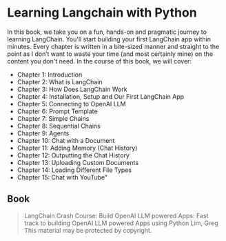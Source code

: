 # Learning Langchain with Python

In this book, we take you on a fun, hands-on and pragmatic journey to learning LangChain. You'll start building your first LangChain app within minutes. Every chapter is written in a bite-sized manner and straight to the point as I don’t want to waste your time (and most certainly mine) on the content you don't need.
In the course of this book, we will cover:
- Chapter 1: Introduction
- Chapter 2: What is LangChain
- Chapter 3: How Does LangChain Work
- Chapter 4: Installation, Setup and Our First LangChain App
- Chapter 5: Connecting to OpenAI LLM
- Chapter 6: Prompt Template
- Chapter 7: Simple Chains
- Chapter 8: Sequential Chains
- Chapter 9: Agents
- Chapter 10: Chat with a Document
- Chapter 11: Adding Memory (Chat History)
- Chapter 12: Outputting the Chat History
- Chapter 13: Uploading Custom Documents
- Chapter 14: Loading Different File Types
- Chapter 15: Chat with YouTube”

## Book
> LangChain Crash Course: Build OpenAI LLM powered Apps: Fast track to building OpenAI LLM powered Apps using Python
Lim, Greg
This material may be protected by copyright.
